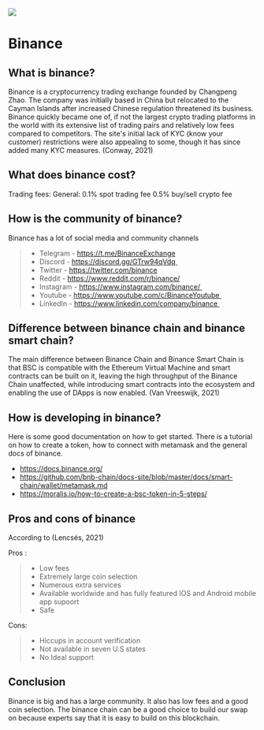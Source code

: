 <img src="https://i.postimg.cc/nr0cS2xM/1617812981342.jpg"/>

# Binance

## What is binance?

Binance is a cryptocurrency trading exchange founded by Changpeng Zhao. The company was initially based in China but relocated to the Cayman Islands after increased Chinese regulation threatened its business. Binance quickly became one of, if not the largest crypto trading platforms in the world with its extensive list of trading pairs and relatively low fees compared to competitors. The site's initial lack of KYC (know your customer) restrictions were also appealing to some, though it has since added many KYC measures. (Conway, 2021)

## What does binance cost?

Trading fees: 
General: 0.1% spot trading fee
0.5% buy/sell crypto fee

## How is the community of binance?

Binance has a lot of social media and community channels

> - Telegram - https://t.me/BinanceExchange
> - Discord - https://discord.gg/GTrw94qVdq 
> - Twitter - https://twitter.com/binance
> - Reddit - https://www.reddit.com/r/binance/
> - Instagram - https://www.instagram.com/binance/ 
> - Youtube - https://www.youtube.com/c/BinanceYoutube 
> - LinkedIn - https://www.linkedin.com/company/binance 

## Difference between binance chain and binance smart chain?

The main difference between Binance Chain and Binance Smart Chain is that BSC is compatible with the Ethereum Virtual Machine and smart contracts can be built on it, leaving the high throughput of the Binance Chain unaffected, while introducing smart contracts into the ecosystem and enabling the use of DApps is now enabled. (Van Vreeswijk, 2021)

## How is developing in binance?

Here is some good documentation on how to get started. There is a tutorial on how to create a token, how to connect with metamask and the general docs of binance.

- https://docs.binance.org/
- https://github.com/bnb-chain/docs-site/blob/master/docs/smart-chain/wallet/metamask.md
- https://moralis.io/how-to-create-a-bsc-token-in-5-steps/

## Pros and cons of binance

According to (Lencsés, 2021)

Pros :

> - Low fees
> - Extremely large coin selection
> - Numerous extra services
> - Available worldwide and has fully featured IOS and Android mobile app supoort
> - Safe

Cons: 

> - Hiccups in account verification
> - Not available in seven U.S states
> - No Ideal support

## Conclusion

Binance is big and has a large community. It also has low fees and a good coin selection. The binance chain can be a good choice to build our swap on because experts say that it is easy to build on this blockchain. 
